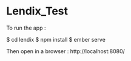 # Lendix_Test

To run the app : 

$ cd lendix
$ npm install
$ ember serve

Then open in a browser : http://localhost:8080/

